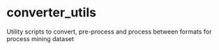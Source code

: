 # converter_utils
Utility scripts to convert, pre-process and process between formats for process mining dataset

